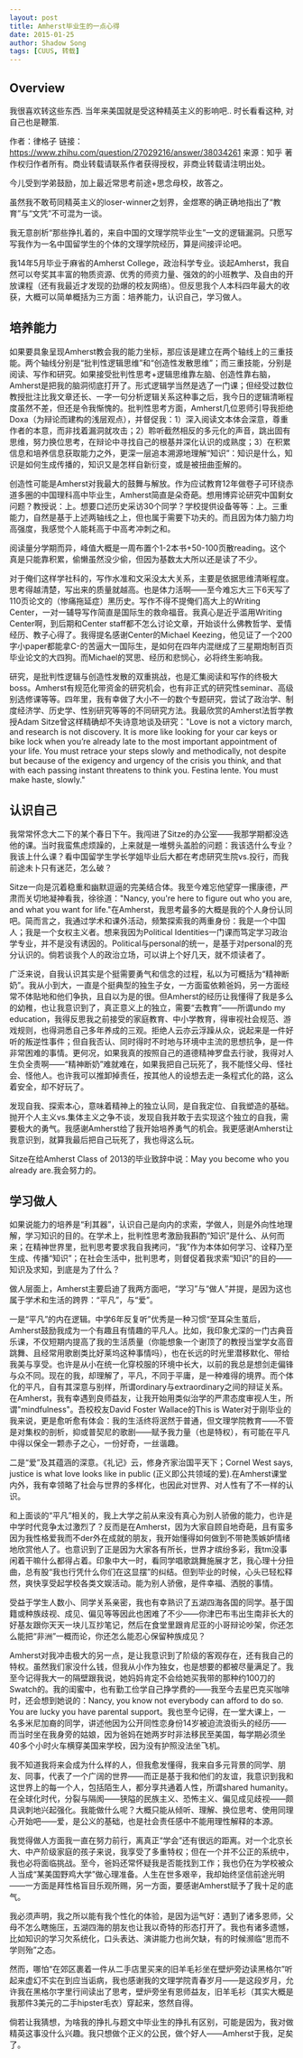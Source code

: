 ```yaml
---
layout: post
title: Amherst毕业生的一点心得
date: 2015-01-25
author: Shadow Song
tags: [CUUS, 转载]
---
```


## Overview

我很喜欢转这些东西. 当年来美国就是受这种精英主义的影响吧.. 时长看看这种, 对自己也是鞭策. 


作者：律格子
链接：https://www.zhihu.com/question/27029216/answer/38034261
来源：知乎
著作权归作者所有。商业转载请联系作者获得授权，非商业转载请注明出处。

今儿受到学弟鼓励，加上最近常思考前途+思念母校，故答之。

虽然我不敢苟同精英主义的loser-winner之划界，金煜寒的确正确地指出了“教育”与“文凭”不可混为一谈。

我无意剖析“那些挣扎着的，来自中国的文理学院毕业生”一文的逻辑漏洞。只愿写写我作为一名中国留学生的个体的文理学院经历，算是间接评论吧。

我14年5月毕业于麻省的Amherst College，政治科学专业。谈起Amherst，我自然可以夸奖其丰富的物质资源、优秀的师资力量、强效的的小班教学、及自由的开放课程（还有我最近才发现的劲爆的校友网络）。但反思我个人本科四年最大的收获，大概可以简单概括为三方面：培养能力，认识自己，学习做人。

## 培养能力

如果要具象呈现Amherst教会我的能力坐标，那应该是建立在两个轴线上的三重技能。两个轴线分别是“批判性逻辑思维”和“创造性发散思维”；而三重技能，分别是阅读、写作和研究。如果接受批判性思考+逻辑思维靠左脑、创造性靠右脑，Amherst是把我的脑洞彻底打开了。形式逻辑学当然是选了一门课；但经受过数位教授批注比我文章还长、一字一句分析逻辑关系这种事之后，我今日的逻辑清晰程度虽然不差，但还是令我惭愧的。批判性思考方面，Amherst几位恩师引导我拒绝Doxa（为辩论而建构的浅层观点），并督促我：1）深入阅读文本体会深意，尊重作者的本意，而非找着漏洞就攻击；2）聆听截然相反的多元化的声音，跳出固有思维，努力换位思考，在辩论中寻找自己的根基并深化认识的成熟度；3）在积累信息和培养信息获取能力之外，更深一层追本溯源地理解“知识”：知识是什么，知识是如何生成传播的，知识又是怎样自新衍变，或是被扭曲歪解的。

创造性可能是Amherst对我最大的鼓舞与解放。作为应试教育12年做卷子可环绕赤道多圈的中国理科高中毕业生，Amherst简直是朵奇葩。想用博弈论研究中国剩女问题？教授说：上。想要口述历史采访30个同学？学校提供设备等等：上。三重能力，自然是基于上述两轴线之上，但也属于需要下功夫的。而且因为体力脑力均高强度，我感觉个人能耗高于中高考冲刺之和。

阅读量分学期而异，峰值大概是一周布置个1-2本书+50-100页散reading。这个真是只能靠积累，偷懒虽然没少偷，但因为基数太大所以还是读了不少。

对于俺们这样学社科的，写作水准和文采没太大关系，主要是依据思维清晰程度。思考得越清楚，写出来的质量就越高。也是体力活啊——至今难忘大三下6天写了110页论文的（惨痛拖延症）黑历史。写作不得不提俺们高大上的Writing Center，一对一辅导写作简直是国际生的救命福音。我真心是近乎滥用Writing Center啊，到后期和Center staff都不怎么讨论文章，开始谈什么佛教哲学、爱情经历、教子心得了。我得提名感谢Center的Michael Keezing，他见证了一个200字小paper都能拿C-的苦逼大一国际生，是如何在四年内混继成了三星期炮制百页毕业论文的大四狗。而Michael的冥思、经历和悲悯心，必将终生影响我。

研究，是批判性逻辑与创造性发散的双重挑战，也是汇集阅读和写作的终极大boss。Amherst有规范化带资金的研究机会，也有非正式的研究性seminar、高级别选修课等等。四年里，我有幸做了大小不一的数个专题研究，尝试了政治学、制度经济学、历史学、性别研究等等的不同研究方法。我最欣赏的Amherst法哲学教授Adam Sitze曾这样精确却不失诗意地谈及研究："Love is not a victory march, and research is not discovery. It is more like looking for your car keys or bike lock when you’re already late to the most important appointment of your life. You must retrace your steps slowly and methodically, not despite but because of the exigency and urgency of the crisis you think, and that with each passing instant threatens to think you. Festina lente. You must make haste, slowly."

## 认识自己

我常常怀念大二下的某个春日下午。我闯进了Sitze的办公室——我那学期都没选他的课。当时我蛮焦虑烦躁的，上来就是一堆劈头盖脸的问题：我该选什么专业？我该上什么课？看中国留学生学长学姐毕业后大都在考虑研究生院vs.投行，而我前途未卜只有迷茫，怎么破？

Sitze一向是沉着稳重和幽默逗逼的完美结合体。我至今难忘他望穿一摞康德，严肃而关切地凝神看我，徐徐道："Nancy, you're here to figure out who you are, and what you want for life."在Amherst，我思考最多的大概是我的个人身份认同吧。简而言之，我通过学术和课外活动，频繁探索我的两重身份：我是一个中国人；我是一个女权主义者。想来我因为Political Identities一门课而笃定学习政治学专业，并不是没有诱因的。Political与personal的统一，是基于对personal的充分认识的。倘若谈我个人的政治立场，可以讲上个好几天，就不烦读者了。

广泛来说，自我认识其实是个挺需要勇气和信念的过程，私以为可概括为“精神断奶”。我从小到大，一直是个挺典型的独生子女，一方面蛮依赖爸妈，另一方面经常不体贴地和他们争执，且自以为是的很。但Amherst的经历让我懂得了我是多么的幼稚，也让我意识到了，真正意义上的独立，需要“去教育”——所谓undo my education，我得反思我之前接受的家庭教育、中小学教育，得审视社会规范、游戏规则，也得洞悉自己多年养成的三观。拒绝人云亦云浮躁从众，说起来是一件好听的叛逆性事件；但自我否认、同时得时不时地与环境中主流的思想抗争，是一件非常困难的事情。更何况，如果我真的按照自己的道德精神罗盘去行驶，我得对人生负全责啊——“精神断奶”难就难在，如果我把自己玩死了，我不能怪父母、怪社会、怪他人。也许我可以推卸掉责任，按其他人的设想去走一条程式化的路，这么着安全，却不好玩了。

发现自我、探索本心，意味着精神上的独立认同，是自我定位、自我塑造的基础。抛开个人主义vs.集体主义之争不谈，发现自我并敢于去实现这个独立的自我，需要极大的勇气。我感谢Amherst给了我开始培养勇气的机会。我更感谢Amherst让我意识到，就算我最后把自己玩死了，我也得这么玩。

Sitze在给Amherst Class of 2013的毕业致辞中说：May you become who you already are.我会努力的。

## 学习做人

如果说能力的培养是“利其器”，认识自己是向内的求索，学做人，则是外向性地理解，学习知识的目的。在学术上，批判性思考激励我斟酌“知识”是什么、从何而来；在精神世界里，批判思考要求我自我拷问，“我”作为本体如何学习、诠释乃至生成、传播“知识”；在社会生活中，批判思考，则督促着我求索“知识”的目的——知识及求知，到底是为了什么？

做人层面上，Amherst主要启迪了我两方面吧，“学习”与“做人”并提，是因为这也属于学术和生活的跨界：“平凡”，与“爱”。

一是“平凡”的内在逻辑。中学6年反复听”优秀是一种习惯“至耳朵生茧后，Amherst鼓励我成为一个有趣且有情趣的平凡人。比如，我印象尤深的一门古典音乐课，不仅短期内提高了我的生活质量（你能想象一个谢顶了的教授当堂学女高音跳舞、且经常用歌剧类比好莱坞这种事情吗），也在长远的时光里潜移默化、带给我美与享受。也许是从小在统一化穿校服的环境中长大，以前的我总是想剑走偏锋与众不同。现在的我，却理解了，平凡，不同于平庸，是一种难得的境界。而个体化的平凡，自有其深意与别样，所谓ordinary与extraordinary之间的辩证关系。在Amherst，我有幸遇到良师益友，让我开始用类似治学的严肃态度审视人生，所谓"mindfulness"。吾校校友David Foster Wallace的This is Water对于刚毕业的我来说，更是愈听愈有体会：我的生活终将泯然于普通，但文理学院教育——不管是对集权的剖析，抑或普契尼的歌剧——赋予我力量（也是特权），有可能在平凡中得以保全一颗赤子之心，一份好奇，一丝谐趣。

二是“爱”及其蕴涵的深意。《礼记》云，修身齐家治国平天下；Cornel West says, justice is what love looks like in public (正义即公共领域的爱).在Amherst课堂内外，我有幸领略了社会与世界的多样化，也因此对世界、对人性有了不一样的认识。

和上面谈的“平凡”相关的，我上大学之前从来没有真心为别人骄傲的能力，也许是中学时代竞争太过激烈了？反而是在Amherst，因为大家自顾自地奇葩，且有蛮多因为我性格爱我而不der外在成就的朋友，我开始懂得如何做到不带艳羡嫉妒情绪地欣赏他人了。也意识到了正是因为大家各有所长，世界才缤纷多彩，我tm没事闲着干嘛什么都得占着。印象中大一时，看同学唱歌跳舞施展才艺，我心理十分扭曲，总有股“我也行凭什么你们在这显摆”的纠结。但到毕业的时候，心头已轻松释然，爽快享受起学校各类文娱活动。能为别人骄傲，是件幸福、洒脱的事情。

受益于学生人数小、同学关系亲密，我也有幸熟识了五湖四海各国的同学。基于国籍或种族歧视、成见、偏见等等因此也困难了不少——你津巴布韦出生南非长大的好基友跟你天天一块儿互抄笔记，然后在食堂里跟肯尼亚的小哥辩论吵架，你还怎么能把“非洲”一概而论，你还怎么能忍心保留种族成见？

Amherst对我冲击极大的另一点，是让我意识到了阶级的客观存在，还有我自己的特权。虽然我们家没什么钱，但我从小作为独女，也是想要的都被尽量满足了。我至今记得我大一的隔壁跟我说，她妈妈肯定不会给她买我带的那种约100刀的Swatch的。我的闺蜜中，也有勤工俭学自己挣学费的——我至今去星巴克买咖啡时，还会想到她说的：Nancy, you know not everybody can afford to do so. You are lucky you have parental support。我也至今记得，在一堂大课上，一名多米尼加裔的同学，讲述他因为公开同性恋身份14岁被迫流浪街头的经历——而当时坐在我身旁的姑娘，因为爸妈在她两岁时非法移民至美国，每学期必须坐40多个小时火车横穿美国来学校，因为没有护照没法坐飞机。

我不知道我将来会成为什么样的人，但我愈发懂得，我来自多元背景的同学、朋友、同事，代表了一个广阔的世界——而正是基于我和他们的友谊，我意识到我和这世界上的每一个人，包括陌生人，都分享共通着人性，所谓shared humanity。在全球化时代，分裂与隔阂——狭隘的民族主义、恐怖主义、偏见成见歧视——颇具讽刺地兴起强化。我能做什么呢？大概只能从倾听、理解、换位思考、使用同理心开始吧——爱，是公义的基础，也是社会责任感中不能用理性解释的本源。

我觉得做人方面我一直在努力前行，离真正“学会”还有很远的距离。对一个北京长大、中产阶级家庭的孩子来说，我享受了多重特权；但在一个并不公正的系统中，我也必将面临挑战。至今，爸妈还常怀疑我是否能找到工作；我也仍在为学校被众人当成“某美国野鸡大学”做心理准备。人生在世多艰辛，我却始终坚信前途光明——一方面是拜性格盲目乐观所赐，另一方面，要感谢Amherst赋予了我十足的底气。

我必须声明，我之所以能有我个性化的体验，是因为运气好：遇到了诸多恩师，父母不怎么瞎施压，五湖四海的朋友也让我以奇特的形态打开了。我也有诸多遗憾，比如知识的学习欠系统化，口头表达、演讲能力也尚欠缺，有的时候濒临“思而不学则殆”之态。

然而，哪怕“在郊区裹着一件从二手店里买来的旧羊毛衫坐在壁炉旁边读黑格尔”听起来虚幻不实在到应当诟病，我也感谢我的文理学院青春岁月——是这段岁月，允许我在黑格尔字里行间读出了思考，壁炉旁坐有恩师益友，旧羊毛衫（其实大概是我那件3美元的二手hipster毛衣）穿起来，悠然自得。

倘若让我猜想，为啥我的挣扎与题文中毕业生的挣扎有区别，可能是因为，我对做精英这事没什么兴趣。我只想做个正义的公民，做个好人——Amherst于我，足矣了。